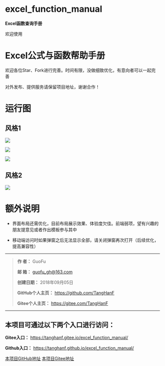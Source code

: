 # excel_function_manual
**Excel函数查询手册**

欢迎使用

# Excel公式与函数帮助手册

欢迎各位Star、Fork进行完善。时间有限，没做细致优化，有意向者可以一起完善

对外发布、提供服务请保留项目地址，谢谢合作！

# 运行图

## 风格1

![](https://ws3.sinaimg.cn/large/0069RVTdly1fuyqtsrfrjj31kw0zs792.jpg)

![](https://ws1.sinaimg.cn/large/0069RVTdly1fuyquns1tyj31kw0rbq89.jpg)

![](https://ws1.sinaimg.cn/large/0069RVTdly1fuyqv05uz4j31kw12j7g4.jpg)

## 风格2

![](https://ws1.sinaimg.cn/large/0069RVTdly1fuz75vm30sj3156174q9n.jpg)

# 额外说明

- 界面布局还需优化，目前布局展示效果、体验度欠佳。前端弱项，望有兴趣的朋友提意见或者作出模板参与其中

- 移动端访问时如果弹窗之后无法显示全部，请关闭弹窗再次打开（后续优化，提高兼容性）


------

> **作       者：** GuoFu
>
> **邮       箱：**  [guofu_gh@163.com](mailto:guofu_gh@163.com)
>
> **创建日期：** 2018年09月05日
>
> **GitHub个人主页：** <https://github.com/TangHanF>
>
> **Gitee个人主页：** <https://gitee.com/TangHanF>

------

## 本项目可通过以下两个入口进行访问：

**Gitee入口：** <https://tanghanf.gitee.io/excel_function_manual/>

**Github入口：** <https://tanghanf.github.io/excel_function_manual/>

[本项目GitHub地址](https://github.com/TangHanF/excel_function_manual) 
[本项目Gitee地址](https://gitee.com/TangHanF/excel_function_manual) 
